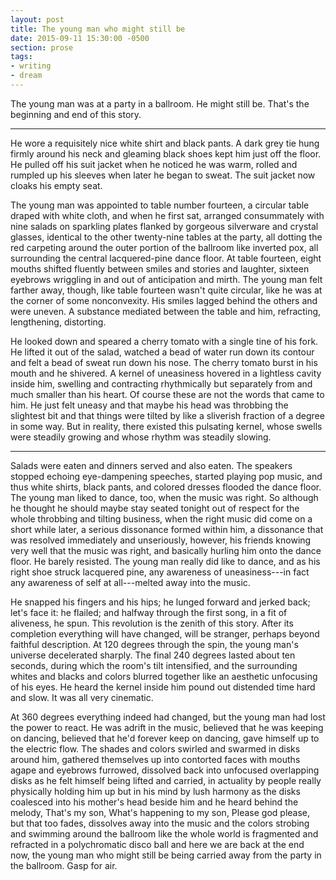 ```yaml
---
layout: post
title: The young man who might still be
date: 2015-09-11 15:30:00 -0500
section: prose
tags:
- writing
- dream
---
```


The young man was at a party in a ballroom. He might still be. That's the beginning and end of this story.

* * *

He wore a requisitely nice white shirt and black pants. A dark grey tie hung firmly around his neck and gleaming black shoes kept him just off the floor. He pulled off his suit jacket when he noticed he was warm, rolled and rumpled up his sleeves when later he began to sweat. The suit jacket now cloaks his empty seat.

The young man was appointed to table number fourteen, a circular table draped with white cloth, and when he first sat, arranged consummately with nine salads on sparkling plates flanked by gorgeous silverware and crystal glasses, identical to the other twenty-nine tables at the party, all dotting the red carpeting around the outer portion of the ballroom like inverted pox, all surrounding the central lacquered-pine dance floor. At table fourteen, eight mouths shifted fluently between smiles and stories and laughter, sixteen eyebrows wriggling in and out of anticipation and mirth. The young man felt farther away, though, like table fourteen wasn't quite circular, like he was at the corner of some nonconvexity. His smiles lagged behind the others and were uneven. A substance mediated between the table and him, refracting, lengthening, distorting.

He looked down and speared a cherry tomato with a single tine of his fork. He lifted it out of the salad, watched a bead of water run down its contour and felt a bead of sweat run down his nose. The cherry tomato burst in his mouth and he shivered. A kernel of uneasiness hovered in a lightless cavity inside him, swelling and contracting rhythmically but separately from and much smaller than his heart. Of course these are not the words that came to him. He just felt uneasy and that maybe his head was throbbing the slightest bit and that things were tilted by like a sliverish fraction of a degree in some way. But in reality, there existed this pulsating kernel, whose swells were steadily growing and whose rhythm was steadily slowing.

* * *

Salads were eaten and dinners served and also eaten. The speakers stopped echoing eye-dampening speeches, started playing pop music, and thus white shirts, black pants, and colored dresses flooded the dance floor. The young man liked to dance, too, when the music was right. So although he thought he should maybe stay seated tonight out of respect for the whole throbbing and tilting business, when the right music did come on a short while later, a serious dissonance formed within him, a dissonance that was resolved immediately and unseriously, however, his friends knowing very well that the music was right, and basically hurling him onto the dance floor. He barely resisted. The young man really did like to dance, and as his right shoe struck lacquered pine, any awareness of uneasiness---in fact any awareness of self at all---melted away into the music.

He snapped his fingers and his hips; he lunged forward and jerked back; let's face it: he flailed; and halfway through the first song, in a fit of aliveness, he spun. This revolution is the zenith of this story. After its completion everything will have changed, will be stranger, perhaps beyond faithful description. At 120 degrees through the spin, the young man's universe decelerated sharply. The final 240 degrees lasted about ten seconds, during which the room's tilt intensified, and the surrounding whites and blacks and colors blurred together like an aesthetic unfocusing of his eyes. He heard the kernel inside him pound out distended time hard and slow. It was all very cinematic.

At 360 degrees everything indeed had changed, but the young man had lost the power to react. He was adrift in the music, believed that he was keeping on dancing, believed that he'd forever keep on dancing, gave himself up to the electric flow. The shades and colors swirled and swarmed in disks around him, gathered themselves up into contorted faces with mouths agape and eyebrows furrowed, dissolved back into unfocused overlapping disks as he felt himself being lifted and carried, in actuality by people really physically holding him up but in his mind by lush harmony as the disks coalesced into his mother's head beside him and he heard behind the melody, That's my son, What's happening to my son, Please god please, but that too fades, dissolves away into the music and the colors strobing and swimming around the ballroom like the whole world is fragmented and refracted in a polychromatic disco ball and here we are back at the end now, the young man who might still be being carried away from the party in the ballroom. Gasp for air.
